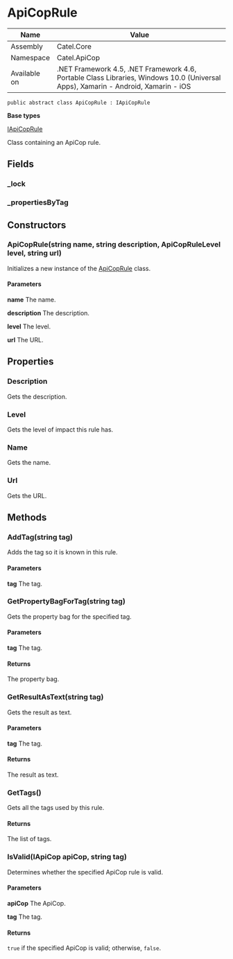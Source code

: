 

# ApiCopRule

Name|Value
---|---
Assembly|Catel.Core
Namespace|Catel.ApiCop
Available on|.NET Framework 4.5, .NET Framework 4.6, Portable Class Libraries, Windows 10.0 (Universal Apps), Xamarin - Android, Xamarin - iOS

```
public abstract class ApiCopRule : IApiCopRule
```

**Base types**

[IApiCopRule](/Catel.Core\Catel\ApiCop\IApiCopRule.md)


Class containing an ApiCop rule.



## Fields

### _lock

### _propertiesByTag

## Constructors

### ApiCopRule(string name, string description, ApiCopRuleLevel level, string url)

Initializes a new instance of the [ApiCopRule](#) class.

#### Parameters

**name**
The name.

**description**
The description.

**level**
The level.

**url**
The URL.



## Properties

### Description

Gets the description.



### Level

Gets the level of impact this rule has.



### Name

Gets the name.



### Url

Gets the URL.



## Methods

### AddTag(string tag)

Adds the tag so it is known in this rule.

#### Parameters

**tag**
The tag.



### GetPropertyBagForTag(string tag)

Gets the property bag for the specified tag.

#### Parameters

**tag**
The tag.

#### Returns

The property bag.



### GetResultAsText(string tag)

Gets the result as text.

#### Parameters

**tag**
The tag.

#### Returns

The result as text.



### GetTags()

Gets all the tags used by this rule.

#### Returns

The list of tags.



### IsValid(IApiCop apiCop, string tag)

Determines whether the specified ApiCop rule is valid.

#### Parameters

**apiCop**
The ApiCop.

**tag**
The tag.

#### Returns

```true``` if the specified ApiCop is valid; otherwise, ```false```.



